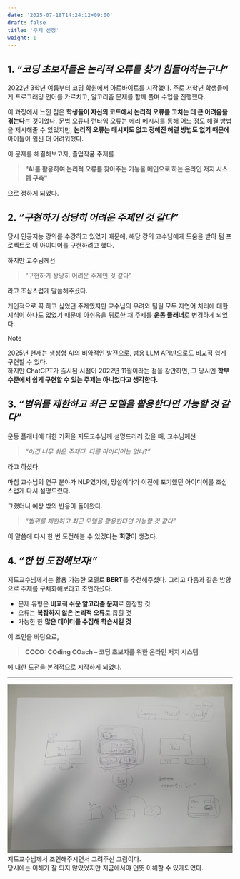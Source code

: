 ```yaml
---
date: '2025-07-18T14:24:12+09:00'
draft: false
title: '주제 선정'
weight: 1
---
```


## 1. *“코딩 초보자들은 논리적 오류를 찾기 힘들어하는구나”*

2022년 3학년 여름부터 코딩 학원에서 아르바이트를 시작했다. 주로 저학년 학생들에게 프로그래밍 언어를 가르치고, 알고리즘 문제를 함께 풀며 수업을 진행했다.

이 과정에서 느낀 점은 **학생들이 자신의 코드에서 논리적 오류를 고치는 데 큰 어려움을 겪는다**는 것이었다.
문법 오류나 런타임 오류는 에러 메시지를 통해 어느 정도 해결 방법을 제시해줄 수 있었지만, **논리적 오류는 메시지도 없고 정해진 해결 방법도 없기 때문에** 아이들이 훨씬 더 어려워했다.

이 문제를 해결해보고자, 졸업작품 주제를

> **"AI를 활용하여 논리적 오류를 찾아주는 기능을 메인으로 하는 온라인 저지 시스템 구축"**

으로 정하게 되었다.

## 2. *“구현하기 상당히 어려운 주제인 것 같다”*

당시 인공지능 강의를 수강하고 있었기 때문에, 해당 강의 교수님에게 도움을 받아 팀 프로젝트로 이 아이디어를 구현하려고 했다.

하지만 교수님께선

> “구현하기 상당히 어려운 주제인 것 같다”

라고 조심스럽게 말씀해주셨다.  

개인적으로 꼭 하고 싶었던 주제였지만 교수님의 우려와 팀원 모두 자연어 처리에 대한 지식이 하나도 없었기 때문에 아쉬움을 뒤로한 채 주제를 **운동 플래너**로 변경하게 되었다.

> [!NOTE]
> 2025년 현재는 생성형 AI의 비약적인 발전으로, 범용 LLM API만으로도 비교적 쉽게 구현할 수 있다.  
하지만 ChatGPT가 출시된 시점이 2022년 11월이라는 점을 감안하면, 그 당시엔 **학부 수준에서 쉽게 구현할 수 있는 주제는 아니었다고 생각한다.**

## 3. *“범위를 제한하고 최근 모델을 활용한다면 가능할 것 같다”*

운동 플래너에 대한 기획을 지도교수님께 설명드리러 갔을 때, 교수님께선

> *“이건 너무 쉬운 주제다. 다른 아이디어는 없나?”*

라고 하셨다.

마침 교수님의 연구 분야가 NLP였기에, 망설이다가 이전에 포기했던 아이디어를 조심스럽게 다시 설명드렸다.

그랬더니 예상 밖의 반응이 돌아왔다.

> *“범위를 제한하고 최근 모델을 활용한다면 가능할 것 같다”*

이 말씀에 다시 한 번 도전해볼 수 있겠다는 **희망**이 생겼다.



## 4. *“한 번 도전해보자!”*

지도교수님께서는 활용 가능한 모델로 **BERT**를 추천해주셨다.
그리고 다음과 같은 방향으로 주제를 구체화해보라고 조언하셨다.

* 문제 유형은 **비교적 쉬운 알고리즘 문제**로 한정할 것
* 오류는 **복잡하지 않은 논리적 오류**로 좁힐 것
* 가능한 한 **많은 데이터를 수집해 학습시킬 것**

이 조언을 바탕으로,

> **COCO: COding COach – 코딩 초보자를 위한 온라인 저지 시스템**

에 대한 도전을 본격적으로 시작하게 되었다.

---

![](교수님_조언.png)  
지도교수님께서 조언해주시면서 그려주신 그림이다.  
당시에는 이해가 잘 되지 않았었지만 지금에서야 언뜻 이해할 수 있게되었다.